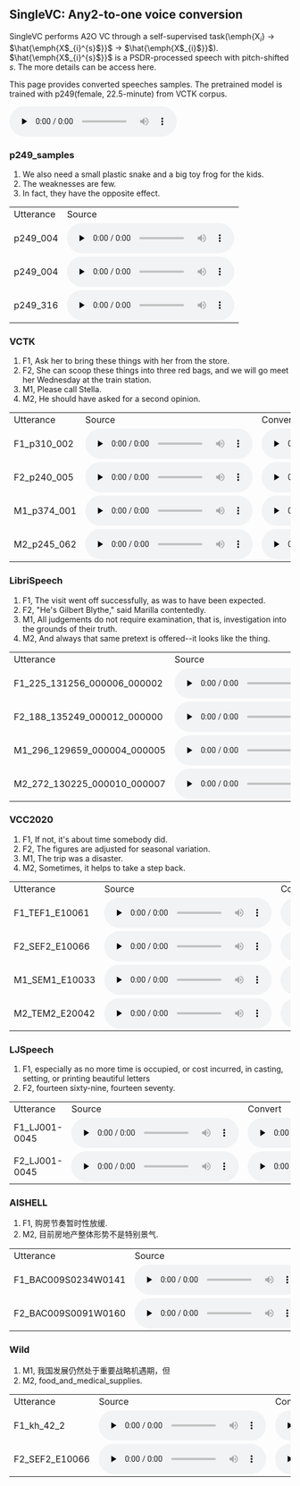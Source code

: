 ## SingleVC: Any2-to-one voice conversion

SingleVC performs A2O VC through a self-supervised task(\emph{X$_{i}$} $\to$ $\hat{\emph{X$_{i}^{s}$}}$ $\to$ $\hat{\emph{X$_{i}$}}$).  $\hat{\emph{X$_{i}^{s}$}}$ is  a PSDR-processed speech with pitch-shifted $s$. The more details can be access here.

This page provides converted speeches samples. The pretrained model is trained with p249(female, 22.5-minute) from VCTK corpus.

<audio id="audio" controls="" preload="none">
      <source id="wav" src="https://github.com/BrightGu/SingleVC/blob/gh-pages/1_BAC009S0234W0129.wav">
</audio>

### p249_samples
1. We also need a small plastic snake and a big toy frog for the kids. 
2. The weaknesses are few.
3. In fact, they have the opposite effect.
<table>
   <tr>
      <td>Utterance</td>
      <td>Source</td>
   </tr>
   <tr>
      <td>p249_004</td>
      <td><audio id="audio" controls="" preload="none"> <source id="SA1_s" src="converted_sample/p249_sample/p249_004.wav"> </audio></td>
   </tr>
   <tr>
      <td>p249_004</td>
      <td><audio id="audio" controls="" preload="none"> <source id="SA2_s" src="converted_sample/p249_sample/p249_004.wav"> </audio></td>
    </tr>
   <tr>
      <td>p249_316</td>
      <td><audio id="audio" controls="" preload="none"> <source id="SA1_s" src="converted_sample/p249_sample/p249_316.wav"> </audio></td>
   </tr>
</table>


### VCTK
1. F1, Ask her to bring these things with her from the store.
2. F2, She can scoop these things into three red bags, and we will go meet her Wednesday at the train station. 
3. M1, Please call Stella.
4. M2, He should have asked for a second opinion.

<table>
   <tr>
      <td>Utterance</td>
      <td>Source</td>
      <td>Convert</td>
   </tr>
   <tr>
      <td>F1_p310_002</td>
      <td><audio id="audio" controls="" preload="none"> <source id="VF1_s" src="converted_sample/VCTK/F1/1_p310_002.wav"> </audio></td>
      <td><audio id="audio" controls="" preload="none"> <source id="VF1_t" src="converted_sample/VCTK/F1/1_p310_002_generated_e2e.wav"> </audio></td>
   </tr>
   <tr>
      <td>F2_p240_005</td>
      <td><audio id="audio" controls="" preload="none"> <source id="VF2_s" src="converted_sample/VCTK/F2/1_p240_005.wav"> </audio></td>
      <td><audio id="audio" controls="" preload="none"> <source id="VF2_t" src="converted_sample/VCTK/F2/1_p240_005_generated_e2e.wav"> </audio></td>
   </tr>
   <tr>
      <td>M1_p374_001</td>
      <td><audio id="audio" controls="" preload="none"> <source id="VM1_s" src="converted_sample/VCTK/M1/1_p374_001.wav"> </audio></td>
      <td><audio id="audio" controls="" preload="none"> <source id="VM1_t" src="converted_sample/VCTK/M1/1_p374_001_generated_e2e.wav"> </audio></td>
   </tr>
   <tr>
      <td>M2_p245_062</td>
      <td><audio id="audio" controls="" preload="none"> <source id="VM2_s" src="converted_sample/VCTK/M2/4_p245_062.wav"> </audio></td>
      <td><audio id="audio" controls="" preload="none"> <source id="VM2_t" src="converted_sample/VCTK/M2/4_p245_062_generated_e2e.wav"> </audio></td>
   </tr>
</table>


### LibriSpeech
1. F1, The visit went off successfully, as was to have been expected.
2. F2, "He's Gilbert Blythe," said Marilla contentedly.
3. M1, All judgements do not require examination, that is, investigation into the grounds of their truth.
4. M2, And always that same pretext is offered--it looks like the thing.

<table>
   <tr>
      <td>Utterance</td>
      <td>Source</td>
      <td>Convert</td>
   </tr>
   <tr>
      <td>F1_225_131256_000006_000002</td>
      <td><audio id="audio" controls="" preload="none"> <source id="LF1_s" src="converted_sample/LirbiSpeech/F1/2_225_131256_000006_000002.wav"> </audio></td>
      <td><audio id="audio" controls="" preload="none"> <source id="LF1_t" src="converted_sample/LirbiSpeech/F1/2_225_131256_000006_000002_generated_e2e.wav"> </audio></td>
   </tr>
   <tr>
      <td>F2_188_135249_000012_000000</td>
      <td><audio id="audio" controls="" preload="none"> <source id="LF2_s" src="converted_sample/LirbiSpeech/F2/4_188_135249_000012_000000.wav"> </audio></td>
      <td><audio id="audio" controls="" preload="none"> <source id="LF2_t" src="converted_sample/LirbiSpeech/F2/4_188_135249_000012_000000_generated_e2e.wav"> </audio></td>
   </tr>
   <tr>
      <td>M1_296_129659_000004_000005</td>
      <td><audio id="audio" controls="" preload="none"> <source id="LM1_s" src="converted_sample/LirbiSpeech/M1/1_296_129659_000004_000005.wav"> </audio></td>
      <td><audio id="audio" controls="" preload="none"> <source id="LM1_t" src="converted_sample/LirbiSpeech/M1/1_296_129659_000004_000005_generated_e2e.wav"> </audio></td>
   </tr>
   <tr>
      <td>M2_272_130225_000010_000007</td>
      <td><audio id="audio" controls="" preload="none"> <source id="LM2_s" src="converted_sample/LirbiSpeech/M2/3_272_130225_000010_000007.wav"> </audio></td>
      <td><audio id="audio" controls="" preload="none"> <source id="LM2_t" src="converted_sample/LirbiSpeech/M2/3_272_130225_000010_000007_generated_e2e.wav"> </audio></td>
   </tr>
</table>

### VCC2020
1. F1, If not, it's about time somebody did.
2. F2, The figures are adjusted for seasonal variation.
3. M1, The trip was a disaster.
4. M2, Sometimes, it helps to take a step back.

<table>
   <tr>
      <td>Utterance</td>
      <td>Source</td>
      <td>Convert</td>
   </tr>
   <tr>
      <td>F1_TEF1_E10061</td>
      <td><audio id="audio" controls="" preload="none"> <source id="CF1_s" src="converted_sample/VCC2020/F1/1_TEF1_E10061.wav"> </audio></td>
      <td><audio id="audio" controls="" preload="none"> <source id="CF1_t" src="converted_sample/VCC2020/F1/1_TEF1_E10061_generated_e2e.wav"> </audio></td>
   </tr>
   <tr>
      <td>F2_SEF2_E10066</td>
      <td><audio id="audio" controls="" preload="none"> <source id="CF2_s" src="converted_sample/VCC2020/F2/5_SEF2_E10066.wav"> </audio></td>
      <td><audio id="audio" controls="" preload="none"> <source id="CF2_t" src="converted_sample/VCC2020/F2/5_SEF2_E10066_generated_e2e.wav"> </audio></td>
   </tr>
   <tr>
      <td>M1_SEM1_E10033</td>
      <td><audio id="audio" controls="" preload="none"> <source id="CM1_s" src="converted_sample/VCC2020/M1/3_SEM1_E10033.wav"> </audio></td>
      <td><audio id="audio" controls="" preload="none"> <source id="CM1_t" src="converted_sample/VCC2020/M1/3_SEM1_E10033_generated_e2e.wav"> </audio></td>
   </tr>
   <tr>
      <td>M2_TEM2_E20042</td>
      <td><audio id="audio" controls="" preload="none"> <source id="CM2_s" src="converted_sample/VCC2020/M2/1_TEM2_E20042.wav"> </audio></td>
      <td><audio id="audio" controls="" preload="none"> <source id="CM2_t" src="converted_sample/VCC2020/M2/1_TEM2_E20042_generated_e2e.wav"> </audio> </audio></td>
   </tr>
</table>

### LJSpeech
1. F1, especially as no more time is occupied, or cost incurred, in casting, setting, or printing beautiful letters
2. F2, fourteen sixty-nine, fourteen seventy.

<table>
   <tr>
      <td>Utterance</td>
      <td>Source</td>
      <td>Convert</td>
   </tr>
   <tr>
      <td>F1_LJ001-0045</td>
      <td><audio id="audio" controls="" preload="none"> <source id="LF1_s" src="converted_sample/LJSpeech/F1/1_LJ001-0045.wav"> </audio> </td>
      <td><audio id="audio" controls="" preload="none"> <source id="LF1_t" src="converted_sample/LJSpeech/F1/1_LJ001-0012_generated_e2e"> </audio></td>
   </tr>
   <tr>
      <td>F2_LJ001-0045</td>
      <td><audio id="audio" controls="" preload="none"> <source id="LF2_s" src="converted_sample/LJSpeech/F2/3_LJ001-0045.wav"> </audio></td>
      <td><audio id="audio" controls="" preload="none"> <source id="LF2_t" src="converted_sample/LJSpeech/F2/3_LJ001-0045_generated_e2e.wav"> </audio></td>
   </tr>
</table>

### AISHELL
1. F1, 购房节奏暂时性放缓.
2. M2, 目前房地产整体形势不是特别景气.


<table>
   <tr>
      <td>Utterance</td>
      <td>Source</td>
      <td>Convert</td>
   </tr>
   <tr>
      <td>F1_BAC009S0234W0141</td>
      <td><audio id="audio" controls="" preload="none"> <source id="AF1_s" src="converted_sample/AISHELL/F1/3_BAC009S0234W0141.wav"> </audio></td>
      <td><audio id="audio" controls="" preload="none"> <source id="AF1_t" src="converted_sample/AISHELL/F1/3_BAC009S0234W0141_generated_e2e.wav"> </audio></td>
   </tr>
   <tr>
      <td>F2_BAC009S0091W0160</td>
      <td><audio id="audio" controls="" preload="none"> <source id="AM1_s" src="converted_sample/AISHELL/M1/5_BAC009S0091W0160.wav"> </audio></td>
      <td><audio id="audio" controls="" preload="none"> <source id="AM1_t" src="converted_sample/AISHELL/M1/5_BAC009S0091W0160_generated_e2e.wav"> </audio></td>
   </tr>
</table>


### Wild
1. M1, 我国发展仍然处于重要战略机遇期，但
2. M2, food_and_medical_supplies.

<table>
   <tr>
      <td>Utterance</td>
      <td>Source</td>
      <td>Convert</td>
   </tr>
   <tr>
      <td>F1_kh_42_2</td>
      <td><audio id="audio" controls="" preload="none"> <source id="WM1_s" src="converted_sample/Wild/M1/1_kh_42_2.wav"> </audio></td>
      <td><audio id="audio" controls="" preload="none"> <source id="WM1_t" src="converted_sample/Wild/M1/1_kh_42_2_generated_e2e.wav"> </audio></td>
   </tr>
   <tr>
      <td>F2_SEF2_E10066</td>
      <td><audio id="audio" controls="" preload="none"> <source id="WM2_s" src="converted_sample/Wild/M2/3_trumps.wav"> </audio></td>
      <td><audio id="audio" controls="" preload="none"> <source id="WM2_t" src="converted_sample/Wild/M2/3_trumps_generated_e2e.wav"> </audio></td>
   </tr>
</table>
